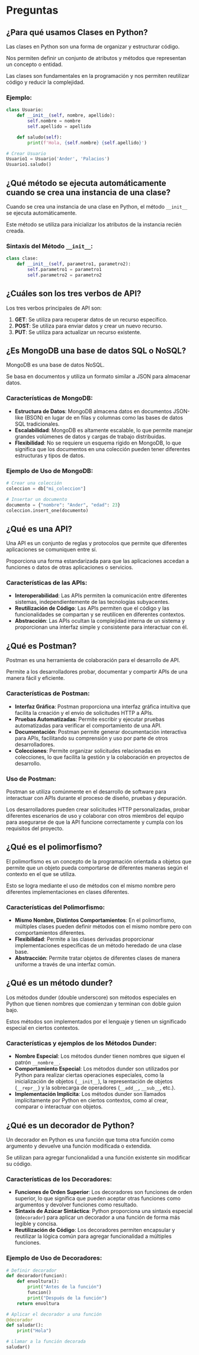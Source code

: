 # Preguntas

## ¿Para qué usamos Clases en Python?

Las clases en Python son una forma de organizar y estructurar código.  

Nos permiten definir un conjunto de atributos y métodos que representan un concepto o entidad. 

Las clases son fundamentales en la programación y nos permiten reutilizar código y reducir la complejidad.

### Ejemplo:

```python
class Usuario:
    def __init__(self, nombre, apellido):
        self.nombre = nombre
        self.apellido = apellido

    def saludo(self):
        print(f'Hola, {self.nombre} {self.apellido}')

# Crear Usuario
Usuario1 = Usuario('Ander', 'Palacios')
Usuario1.saludo()
```

## ¿Qué método se ejecuta automáticamente cuando se crea una instancia de una clase?

Cuando se crea una instancia de una clase en Python, el método `__init__` se ejecuta automáticamente. 

Este método se utiliza para inicializar los atributos de la instancia recién creada.

### Sintaxis del Método `__init__`:

```python
class clase:
    def __init__(self, parametro1, parametro2):
        self.parametro1 = parametro1
        self.parametro2 = parametro2
```

## ¿Cuáles son los tres verbos de API?

Los tres verbos principales de API son:

1. **GET**: Se utiliza para recuperar datos de un recurso específico.
2. **POST**: Se utiliza para enviar datos y crear un nuevo recurso.
3. **PUT**: Se utiliza para actualizar un recurso existente.

## ¿Es MongoDB una base de datos SQL o NoSQL?

MongoDB es una base de datos NoSQL. 

Se basa en documentos y utiliza un formato similar a JSON para almacenar datos.

### Características de MongoDB:

- **Estructura de Datos**: MongoDB almacena datos en documentos JSON-like (BSON) en lugar de en filas y columnas como las bases de datos SQL tradicionales.
- **Escalabilidad**: MongoDB es altamente escalable, lo que permite manejar grandes volúmenes de datos y cargas de trabajo distribuidas.
- **Flexibilidad**: No se requiere un esquema rígido en MongoDB, lo que significa que los documentos en una colección pueden tener diferentes estructuras y tipos de datos.

### Ejemplo de Uso de MongoDB:

```python
# Crear una colección
coleccion = db["mi_coleccion"]

# Insertar un documento
documento = {"nombre": "Ander", "edad": 23}
coleccion.insert_one(documento)
```

## ¿Qué es una API?

Una API es un conjunto de reglas y protocolos que permite que diferentes aplicaciones se comuniquen entre sí. 

Proporciona una forma estandarizada para que las aplicaciones accedan a funciones o datos de otras aplicaciones o servicios.

### Características de las APIs:

- **Interoperabilidad**: Las APIs permiten la comunicación entre diferentes sistemas, independientemente de las tecnologías subyacentes.
- **Reutilización de Código**: Las APIs permiten que el código y las funcionalidades se compartan y se reutilicen en diferentes contextos.
- **Abstracción**: Las APIs ocultan la complejidad interna de un sistema y proporcionan una interfaz simple y consistente para interactuar con él.

## ¿Qué es Postman?

Postman es una herramienta de colaboración para el desarrollo de API. 

Permite a los desarrolladores probar, documentar y compartir APIs de una manera fácil y eficiente.

### Características de Postman:

- **Interfaz Gráfica**: Postman proporciona una interfaz gráfica intuitiva que facilita la creación y el envío de solicitudes HTTP a APIs.
- **Pruebas Automatizadas**: Permite escribir y ejecutar pruebas automatizadas para verificar el comportamiento de una API.
- **Documentación**: Postman permite generar documentación interactiva para APIs, facilitando su comprensión y uso por parte de otros desarrolladores.
- **Colecciones**: Permite organizar solicitudes relacionadas en colecciones, lo que facilita la gestión y la colaboración en proyectos de desarrollo.

### Uso de Postman:

Postman se utiliza comúnmente en el desarrollo de software para interactuar con APIs durante el proceso de diseño, pruebas y depuración. 

Los desarrolladores pueden crear solicitudes HTTP personalizadas, probar diferentes escenarios de uso y colaborar con otros miembros del equipo para asegurarse de que la API funcione correctamente y cumpla con los requisitos del proyecto.

## ¿Qué es el polimorfismo?

El polimorfismo es un concepto de la programación orientada a objetos que permite que un objeto pueda comportarse de diferentes maneras según el contexto en el que se utiliza. 

Esto se logra mediante el uso de métodos con el mismo nombre pero diferentes implementaciones en clases diferentes.

### Características del Polimorfismo:

- **Mismo Nombre, Distintos Comportamientos**: En el polimorfismo, múltiples clases pueden definir métodos con el mismo nombre pero con comportamientos diferentes.
- **Flexibilidad**: Permite a las clases derivadas proporcionar implementaciones específicas de un método heredado de una clase base.
- **Abstracción**: Permite tratar objetos de diferentes clases de manera uniforme a través de una interfaz común.

## ¿Qué es un método dunder?

Los métodos dunder (double underscore) son métodos especiales en Python que tienen nombres que comienzan y terminan con doble guion bajo. 

Estos métodos son implementados por el lenguaje y tienen un significado especial en ciertos contextos.

### Características y ejemplos de los Métodos Dunder:

- **Nombre Especial**: Los métodos dunder tienen nombres que siguen el patrón `__nombre__`.
- **Comportamiento Especial**: Los métodos dunder son utilizados por Python para realizar ciertas operaciones especiales, como la inicialización de objetos (`__init__`), la representación de objetos (`__repr__`) y la sobrecarga de operadores (`__add__`, `__sub__`, etc.).
- **Implementación Implícita**: Los métodos dunder son llamados implícitamente por Python en ciertos contextos, como al crear, comparar o interactuar con objetos.

## ¿Qué es un decorador de Python?

Un decorador en Python es una función que toma otra función como argumento y devuelve una función modificada o extendida. 

Se utilizan para agregar funcionalidad a una función existente sin modificar su código.

### Características de los Decoradores:

- **Funciones de Orden Superior**: Los decoradores son funciones de orden superior, lo que significa que pueden aceptar otras funciones como argumentos y devolver funciones como resultado.
- **Sintaxis de Azúcar Sintáctica**: Python proporciona una sintaxis especial (`@decorador`) para aplicar un decorador a una función de forma más legible y concisa.
- **Reutilización de Código**: Los decoradores permiten encapsular y reutilizar la lógica común para agregar funcionalidad a múltiples funciones.

### Ejemplo de Uso de Decoradores:

```python
# Definir decorador
def decorador(funcion):
    def envoltura():
        print("Antes de la función")
        funcion()
        print("Después de la función")
    return envoltura

# Aplicar el decorador a una función
@decorador
def saludar():
    print("Hola")

# Llamar a la función decorada
saludar()